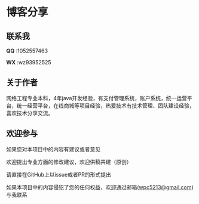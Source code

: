 # 博客分享

## 联系我
 **QQ** :1052557463
 
 **WX** :wz93952525

## 关于作者
网络工程专业本科，4年java开发经验，有支付管理系统，账户系统，统一运营平台，统一经营平台，在线商城等项目经验，热爱技术有技术管理、团队建设经验，喜欢技术分享交流。

## 欢迎参与
如果您对本项目中的内容有建议或者意见

欢迎提出专业方面的修改建议，欢迎供稿共建（原创）

请直接在GitHub上以issue或者PR的形式提出

如果本项目中的内容侵犯了您的任何权益，欢迎通过邮箱(wpc5213@gmail.com)与我联系
